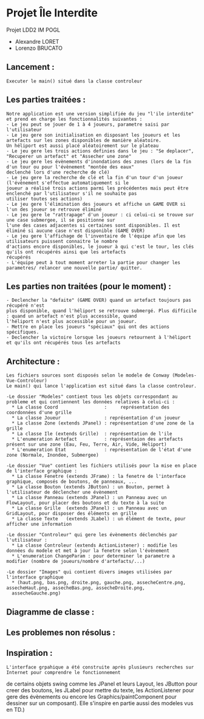 # Projet Île Interdite
Projet LDD2 IM POGL 
 - Alexandre LORET 
 - Lorenzo BRUCATO

## Lancement : 
    Executer le main() situé dans la classe controleur

## Les parties traitées :
    Notre application est une version simplifiée du jeu "l'ile interdite" et prend en charge les fonctionnalités suivantes :
    - Le jeu peut se jouer de 1 à 4 joueurs, parametre saisi par l'utilisateur
    - Le jeu gere son initialisation en disposant les joueurs et les artefacts sur les zones disponibles de manière aléatoire.
    Un héliport est aussi placé aléatoirement sur le plateau
    - Le jeu gere les trois actions definies dans le jeu : "Se deplacer", "Recuperer un artefact" et "Assecher une zone"
    - Le jeu gere les évènements d'inondations des zones (lors de la fin d'un tour ou pour l'évènement "montée des eaux" 
    declenché lors d'une recherche de clé)
    - Le jeu gere la recherche de clé et la fin d'un tour d'un joueur (l'évènement s'effectue automatiquement si le 
    joueur a réalisé trois actions parmi les précédentes mais peut être enclenché par l'utilisateur s'il ne souhaite pas 
    utiliser toutes ses actions)
    - Le jeu gere l'élimination des joueurs et affiche un GAME OVER si l'un des joueur se retrouve éliminé
    - Le jeu gere le "rattrapage" d'un joueur : ci celui-ci se trouve sur une case submergee, il se positionne sur 
    l'une des cases adjacentes si certaines sont disponibles. Il est éliminé si aucune case n'est disponible (GAME OVER)
    - Le jeu gere l'affichage de l'inventaire de l'équipe afin que les utilisateurs puissent connaitre le nombre 
    d'actions encore disponibles, le joueur à qui c'est le tour, les clés qu'ils ont récupérés ainsi que les artefacts 
    récupérés
    - L'équipe peut à tout moment arreter la partie pour changer les parametres/ relancer une nouvelle partie/ quitter.
    
 ## Les parties non traitées (pour le moment) :
    - Declencher la "defaite" (GAME OVER) quand un artefact toujours pas récupéré n'est 
    plus disponible, quand l'héliport se retrouve submergé. Plus difficile : quand un artefact n'est plus accessible, quand 
    l'héliport n'est plus accessible pour un joueur.
    - Mettre en place les joueurs "spéciaux" qui ont des actions spécifiques.
    - Declencher la victoire lorsque les joueurs retournent à l'héliport et qu'ils ont récupérés tous les artefacts
    
## Architecture :
    Les fichiers sources sont disposés selon le modele de Conway (Modeles-Vue-Controleur)
    Le main() qui lance l'application est situé dans la classe controleur.
    
    -Le dossier "Modeles" contient tous les objets correspondant au probleme et qui contiennent les données relatives à celui-ci :
      * La classe Coord                 :     représentation des coordonnées d'une grille
      * La classe Joueur                : représentation d'un joueur 
      * La classe Zone (extends JPanel) : représentation d'une zone de la grille 
      * La classe Ile (extends Grille)  : représentation de l'ile
      * L'enumeration Artefact          : représentaion des artefacts présent sur une zone (Eau, Feu, Terre, Air, Vide, Heliport)
      * L'enumeration Etat              : représentation de l'état d'une zone (Normale, Inondee, Submergee)
      
    -Le dossier "Vue" contient les fichiers utilisés pour la mise en place de l'interface graphique :
      * La classe Fenetre (extends JFrame) : la fenetre de l'interface graphique, composés de boutons, de panneaux, ...
      * La classe Bouton (extends JButton) : un Bouton, permet à l'utilisateur de déclencher une évènement 
      * La classe Panneau (extends JPanel) : un Panneau avec un FlowLayout, pour placer des boutons et du texte à la suite
      * La classe Grille  (extends JPanel) : un Panneau avec un GridLayout, pour disposer des éléments en grille
      * La classe Texte   (extends JLabel) : un élément de texte, pour afficher une information
      
    -Le dossier "Controleur" qui gere les évènements déclenchés par l'utilisateur :
      * La classe Controleur (extends ActionListener) : modifie les données du modele et met à jour la fenetre selon l'évènement
      * L'enumeration ChangeParam : pour determiner le parametre a modifier (nombre de joueurs/nombre d'artefacts/...)
      
    -Le dossier "Images" qui contient divers images utilisées par l'interface graphique
      * (haut.png, bas.png, droite.png, gauche.png, assecheCentre.png, assecheHaut.png, assecheBas.png, assecheDroite.png,
      assecheGauche.png)
    
## Diagramme de classe :



## Les problemes non résolus :



## Inspiration :
    
    L'interface grpahique a été construite après plusieurs recherches sur Internet pour comprendre le fonctionnement
de certains objets swing comme les JPanel et leurs Layout, les JButton pour creer des boutons, les JLabel pour mettre 
du texte, les ActionListener pour gere des évènements ou encore les Graphics/paintComponent pour dessiner sur un 
composant). Elle s'inspire en partie aussi des modeles vus en TD.)
    
    
    
    
    
